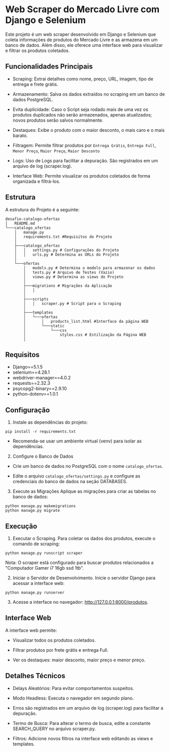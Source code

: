 # Web Scraper do Mercado Livre com Django e Selenium
Este projeto é um web scraper desenvolvido em Django e Selenium que coleta informações de produtos do Mercado Livre e as armazena em um banco de dados. Além disso, ele oferece uma interface web para visualizar e filtrar os produtos coletados.

## Funcionalidades Principais
- Scraping: Extrai detalhes como nome, preço, URL, imagem, tipo de entrega e frete grátis.

- Armazenamento: Salva os dados extraídos no scraping em um banco de dados PostgreSQL.

- Evita duplicidade: Caso o Script seja rodado mais de uma vez os produtos duplicados não serão armazenados, apenas atualizados; novos produtos serão salvos normalmente.

- Destaques: Exibe o produto com o maior desconto, o mais caro e o mais barato.

- Filtragem: Permite filtrar produtos por ```Entrega Grátis```, ```Entrega Full```, ```Menor Preço```, ```Maior Preço```, ```Maior Desconto```

- Logs: Uso de Logs para facilitar a depuração. São registrados em um arquivo de log (scraper.log).

- Interface Web: Permite visualizar os produtos coletados de forma organizada e filtrá-los.

## Estrutura
A estrutura do Projeto é a seguinte:

```
desafio-catalogo-ofertas
│   README.md 
└───catalogo_ofertas 
    │   manage.py
    │   requirements.txt #Requisitos do Projeto
    │
    ├───catalogo_ofertas
    │   │   settings.py # Configurações do Projeto
    │   │   urls.py # Determina as URLs do Projeto
    │
    └───ofertas
        │   models.py # Determina o modelo para armazenar os dados
        │   tests.py # Arquivo de Testes (Vazio)
        │   views.py # Determina as views do Projeto
        │
        ├───migrations # Migrações da Aplicação
        │   │   
        │
        ├───scripts
        │   │   scraper.py # Script para o Scraping
        │
        ├───templates
        │   └───ofertas
        │       │   products_list.html #Interface da página WEB
        │       └───static
        │           └───css
        │               styles.css # Estilização da Página WEB
        │
```

## Requisitos
- Django==5.1.5
- selenium==4.28.1
- webdriver-manager==4.0.2
- requests==2.32.3
- psycopg2-binary==2.9.10
- python-dotenv==1.0.1

## Configuração
1. Instale as dependências do projeto:

```
pip install -r requirements.txt
```
- Recomenda-se usar um ambiente virtual (venv) para isolar as dependências.

2. Configure o Banco de Dados
- Crie um banco de dados no PostgreSQL com o nome ```catalogo_ofertas```.

- Edite o arquivo ```catalogo_ofertas/settings.py``` e configure as credenciais do banco de dados na seção DATABASES.


3. Execute as Migrações
Aplique as migrações para criar as tabelas no banco de dados:

```
python manage.py makemigrations
python manage.py migrate
```

## Execução
1. Executar o Scraping.
Para coletar os dados dos produtos, execute o comando de scraping:

```
python manage.py runscript scraper
```
Nota: O scraper está configurado para buscar produtos relacionados a "Computador Gamer i7 16gb ssd 1tb".

2. Iniciar o Servidor de Desenvolvimento.
Inicie o servidor Django para acessar a interface web:

```
python manage.py runserver
```

3. Acesse a interface no navegador: http://127.0.0.1:8000/produtos.

## Interface Web
A interface web permite:

- Visualizar todos os produtos coletados.

- Filtrar produtos por frete grátis e entrega Full.

- Ver os destaques: maior desconto, maior preço e menor preço.

## Detalhes Técnicos

- Delays Aleatórios: Para evitar comportamentos suspeitos.

- Modo Headless: Executa o navegador em segundo plano.

- Erros são registrados em um arquivo de log (scraper.log) para facilitar a depuração.

- Termo de Busca: Para alterar o termo de busca, edite a constante SEARCH_QUERY no arquivo scraper.py.

- Filtros: Adicione novos filtros na interface web editando as views e templates.
